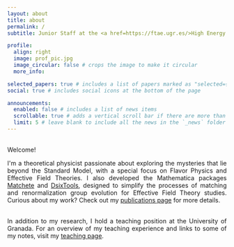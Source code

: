 ```yaml
---
layout: about
title: about
permalink: /
subtitle: Junior Staff at the <a href=https://ftae.ugr.es/>High Energy Theory Group</a> in the Univerisity of Granada.

profile:
  align: right
  image: prof_pic.jpg
  image_circular: false # crops the image to make it circular
  more_info: 

selected_papers: true # includes a list of papers marked as "selected={true}"
social: true # includes social icons at the bottom of the page

announcements:
  enabled: false # includes a list of news items
  scrollable: true # adds a vertical scroll bar if there are more than 3 news items
  limit: 5 # leave blank to include all the news in the `_news` folder
---
```


<br>Welcome!

<div style="text-align: justify;">
I'm a theoretical physicist passionate about exploring the mysteries that lie beyond the Standard Model, with a special focus on Flavor Physics and Effective Field Theories. I also developed the Mathematica packages <a href="https://gitlab.com/matchete/matchete">Matchete</a> and <a href="https://dsixtools.github.io/">DsixTools</a>, designed to simplify the processes of matching and renormalization group evolution for Effective Field Theory studies. Curious about my work? Check out my <a href="/publications">publications page</a> for more details.
<br/> 

<br>In addition to my research, I hold a teaching position at the University of Granada. For an overview of my teaching experience and links to some of my notes, visit my <a href="/teaching">teaching page</a>.
</div>
